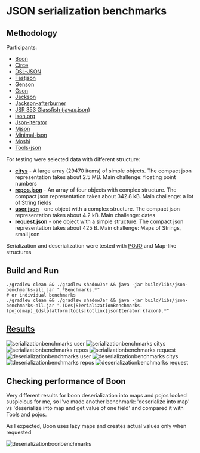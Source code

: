 # JSON serialization benchmarks

## Methodology

Participants:

- [Boon](https://github.com/boonproject/boon)
- [Circe](https://circe.github.io/circe)
- [DSL-JSON](https://github.com/ngs-doo/dsl-json)
- [Fastjson](https://github.com/alibaba/fastjson)
- [Genson](https://owlike.github.io/genson/)
- [Gson](https://code.google.com/p/google-gson/)
- [Jackson](http://wiki.fasterxml.com/JacksonRelease20)
- [Jackson-afterburner](https://github.com/FasterXML/jackson-module-afterburner)
- [JSR 353 Glassfish (javax.json)](https://json-processing-spec.java.net/)
- [json.org](https://github.com/stleary/JSON-java)
- [Json-iterator](http://jsoniter.com)
- [Mjson](https://bolerio.github.io/mjson/)
- [Minimal-json](https://github.com/ralfstx/minimal-json)
- [Moshi](https://github.com/square/moshi)
- [Tools-json](https://github.com/wizzardo/tools)

For testing were selected data with different structure:

- **[citys](src/main/resources/citys.json)** - A large array (29470 items) of simple objects. The compact json representation takes about 2.5 MB. Main challenge: floating point numbers
- **[repos.json](src/main/resources/repos.json)** - An array of four objects with complex structure. The compact json representation takes about 342.8 kB. Main challenge: a lot of String fields
- **[user.json](src/main/resources/user.json)** - one object with a complex structure. The compact json representation takes about 4.2 kB. Main challenge: dates
- **[request.json](src/main/resources/request.json)** - one object with a simple structure. The compact json representation takes about 425 B. Main challenge: Maps of Strings, small json

Serialization and deserialization were tested with [POJO](src/main/java/org/bura/benchmarks/json/domain) and Map-like structures

## Build and Run

```shell
./gradlew clean && ./gradlew shadowJar && java -jar build/libs/json-benchmarks-all.jar ".*Benchmarks.*"
# or individual benchmarks
./gradlew clean && ./gradlew shadowJar && java -jar build/libs/json-benchmarks-all.jar ".(Des|S)erializationBenchmarks.(pojo|map)_(dslplatform|tools|kotlinx|jsonIterator|klaxon).*"  
```

## [Results]

![serializationbenchmarks user](https://user-images.githubusercontent.com/5871626/40268113-38cd669a-5b68-11e8-937b-25e427ebbc46.png)
![serializationbenchmarks citys](https://user-images.githubusercontent.com/5871626/40268114-38f4d31a-5b68-11e8-95a4-ebfcba2245b2.png)
![serializationbenchmarks repos](https://user-images.githubusercontent.com/5871626/40268115-391c1704-5b68-11e8-843f-c1721118ad7b.png)
![serializationbenchmarks request](https://user-images.githubusercontent.com/5871626/40268116-3941e25e-5b68-11e8-89c3-356fef2c573d.png)
![deserializationbenchmarks user](https://user-images.githubusercontent.com/5871626/40268117-396627a4-5b68-11e8-9c1e-05b68640fe99.png)
![deserializationbenchmarks citys](https://user-images.githubusercontent.com/5871626/40268118-39a16472-5b68-11e8-8aa0-0b2fd3174b91.png)
![deserializationbenchmarks repos](https://user-images.githubusercontent.com/5871626/40268119-39c8aa46-5b68-11e8-902a-02a2f52e46d1.png)
![deserializationbenchmarks request](https://user-images.githubusercontent.com/5871626/40268121-39f3cdac-5b68-11e8-95a4-375ab42a0565.png)


## Checking performance of Boon

Very different results for boon deserialization into maps and pojos looked suspicious for me, so I've made another benchmark:
'deserialize into map' vs 'deserialize into map and get value of one field'
and compared it with Tools and pojos.

As I expected, Boon uses lazy maps and creates actual values only when requested

![deserializationboonbenchmarks](https://user-images.githubusercontent.com/5871626/40268122-3a19ea82-5b68-11e8-9c90-715dfca55afe.png)

[Results]: https://raw.githubusercontent.com/wizzardo/json-benchmarks/master/results

